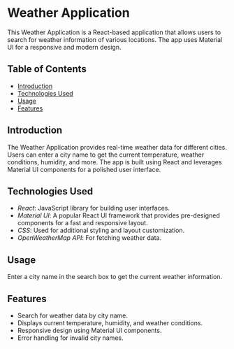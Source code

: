 # Weather Application

This Weather Application is a React-based application that allows users to search for weather information of various locations. The app uses Material UI for a responsive and modern design.

## Table of Contents

- [Introduction](#introduction)
- [Technologies Used](#technologies-used)
- [Usage](#usage)
- [Features](#features)


## Introduction

The Weather Application provides real-time weather data for different cities. Users can enter a city name to get the current temperature, weather conditions, humidity, and more. The app is built using React and leverages Material UI components for a polished user interface.

## Technologies Used

- *React*: JavaScript library for building user interfaces.
- *Material UI*: A popular React UI framework that provides pre-designed components for a fast and responsive layout.
- *CSS*: Used for additional styling and layout customization.
- *OpenWeatherMap API*: For fetching weather data.


## Usage

 Enter a city name in the search box to get the current weather information.

## Features

- Search for weather data by city name.
- Displays current temperature, humidity, and weather conditions.
- Responsive design using Material UI components.
- Error handling for invalid city names.

